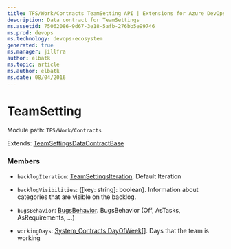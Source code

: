 ```yaml
---
title: TFS/Work/Contracts TeamSetting API | Extensions for Azure DevOps Services
description: Data contract for TeamSettings
ms.assetid: 75062086-9d67-3e18-5afb-276bb5e99746
ms.prod: devops
ms.technology: devops-ecosystem
generated: true
ms.manager: jillfra
author: elbatk
ms.topic: article
ms.author: elbatk
ms.date: 08/04/2016
---
```


# TeamSetting

Module path: `TFS/Work/Contracts`

Extends: [TeamSettingsDataContractBase](../../../TFS/Work/Contracts/TeamSettingsDataContractBase.md)

### Members

* `backlogIteration`: [TeamSettingsIteration](../../../TFS/Work/Contracts/TeamSettingsIteration.md). Default Iteration

* `backlogVisibilities`: {[key: string]: boolean}. Information about categories that are visible on the backlog.

* `bugsBehavior`: [BugsBehavior](../../../TFS/Work/Contracts/BugsBehavior.md). BugsBehavior (Off, AsTasks, AsRequirements, ...)

* `workingDays`: [System_Contracts.DayOfWeek](../../../VSS/Common/Contracts/System/DayOfWeek.md)[]. Days that the team is working

